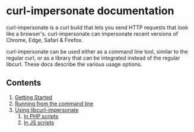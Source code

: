 # curl-impersonate documentation

curl-impersonate is a curl build that lets you send HTTP requests that look like a browser's.
curl-impersonate can impersonate recent versions of Chrome, Edge, Safari & Firefox.

curl-impersonate can be used either as a command line tool, similar to the regular curl, or as a library that can be integrated instead of the regular libcurl.
These docs describe the various usage options.

## Contents

1. [Getting Started](docs/01_GETTING_STARTED.md)
2. [Running from the command line](docs/02_USAGE.md)
3. [Using libcurl-impersonate](docs/03_LIBCURL_IMPERSONATE.md)
    1. [In PHP scripts](docs/03_LIBCURL_IMPERSONATE_PHP.md)
    2. [In JS scripts](docs/03_LIBCURL_IMPERSONATE_JS.md)
